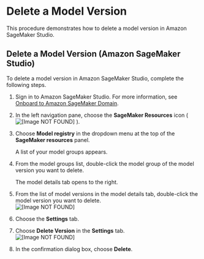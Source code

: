 # Delete a Model Version<a name="model-registry-delete-model-version"></a>

This procedure demonstrates how to delete a model version in Amazon SageMaker Studio\.

## Delete a Model Version \(Amazon SageMaker Studio\)<a name="model-registry-delete-model-version-studio"></a>

To delete a model version in Amazon SageMaker Studio, complete the following steps\.

1. Sign in to Amazon SageMaker Studio\. For more information, see [Onboard to Amazon SageMaker Domain](gs-studio-onboard.md)\.

1. In the left navigation pane, choose the **SageMaker Resources** icon \( ![\[Image NOT FOUND\]](http://docs.aws.amazon.com/sagemaker/latest/dg/images/icons/Components_registries.png) \)\.

1. Choose **Model registry** in the dropdown menu at the top of the **SageMaker resources** panel\.

   A list of your model groups appears\.

1. From the model groups list, double\-click the model group of the model version you want to delete\.

   The model details tab opens to the right\.

1. From the list of model versions in the model details tab, double\-click the model version you want to delete\.  
![\[Image NOT FOUND\]](http://docs.aws.amazon.com/sagemaker/latest/dg/images/model_registry/model-registry-choose-model-version.png)

1. Choose the **Settings** tab\.

1. Choose **Delete Version** in the **Settings** tab\.  
![\[Image NOT FOUND\]](http://docs.aws.amazon.com/sagemaker/latest/dg/images/model_registry/delete-mp-btn.png)

1. In the confirmation dialog box, choose **Delete**\.